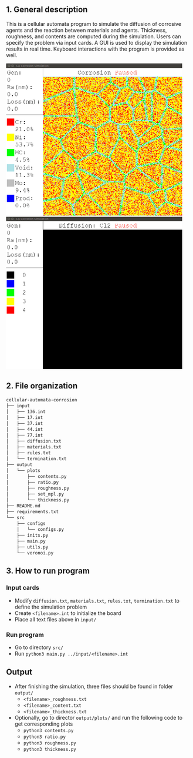 ## 1. General description
This is a cellular automata program to simulate the diffusion of corrosive agents and the reaction between materials and agents. Thickness, roughness, and contents are computed during the simulation. Users can specify the problem via input cards. A GUI is used to display the simulation results in real time.  Keyboard interactions with the program is provided as well.

<img src="output/gifs/corrosion_fast.gif" width="480"/> <img src="output/gifs/diffusion_fast.gif" width="480"/>

## 2. File organization
```
cellular-automata-corrosion
├── input
│   ├── 136.int
│   ├── 17.int
│   ├── 37.int
│   ├── 44.int
│   ├── 77.int
│   ├── diffusion.txt
│   ├── materials.txt
│   ├── rules.txt
│   └── termination.txt
├── output
│   └── plots
│       ├── contents.py
│       ├── ratio.py
│       ├── roughness.py
│       ├── set_mpl.py
│       └── thickness.py
├── README.md
├── requirements.txt
└── src
    ├── configs
    │   └── configs.py
    ├── inits.py
    ├── main.py
    ├── utils.py
    └── voronoi.py
```

## 3. How to run program
### Input cards 
- Modify `diffusion.txt`, `materials.txt`, `rules.txt`, `termination.txt` to define the simulation problem
- Create `<filename>.int` to initialize the board
- Place all text files above in `input/`

### Run program 
- Go to directory `src/`
- Run  `python3 main.py ../input/<filename>.int` 

## Output
- After finishing the simulation, three files should be found in folder `output/`
    - `<filename>_roughness.txt`
    - `<filename>_content.txt`
    - `<filename>_thickness.txt`
- Optionally, go to director `output/plots/` and run the following code to get corresponding plots
    - `python3 contents.py`
    - `python3 ratio.py` 
    - `python3 roughness.py` 
    - `python3 thickness.py`
